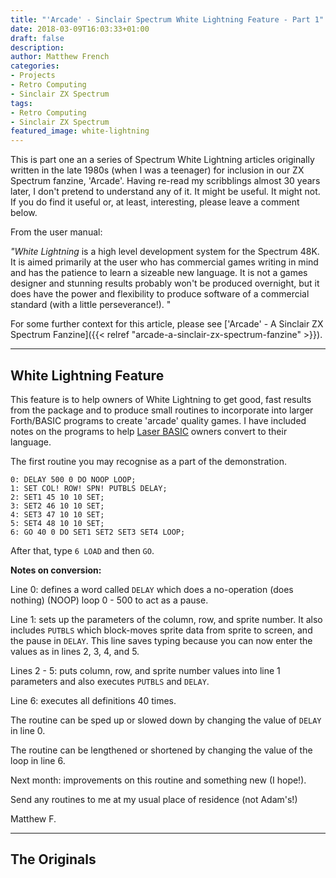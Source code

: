 ```yaml
---
title: "'Arcade' - Sinclair Spectrum White Lightning Feature - Part 1"
date: 2018-03-09T16:03:33+01:00
draft: false
description: 
author: Matthew French
categories:
- Projects
- Retro Computing
- Sinclair ZX Spectrum
tags:
- Retro Computing
- Sinclair ZX Spectrum
featured_image: white-lightning
---
```


This is part one an a series of Spectrum White Lightning articles originally written in the late 1980s (when I was a teenager) for inclusion in our ZX Spectrum fanzine, 'Arcade'. Having re-read my scribblings almost 30 years later, I don't pretend to understand any of it. It might be useful. It might not. If you do find it useful or, at least, interesting, please leave a comment below.

<!--more-->

From the user manual:

_"White Lightning_ is a high level development system for the Spectrum 48K. It is aimed primarily at the user who has commercial games writing in mind and has the patience to learn a sizeable new language. It is not a games designer and stunning results probably won't be produced overnight, but it does have the power and flexibility to produce software of a commercial standard (with a little perseverance!). "

For some further context for this article, please see ['Arcade' - A Sinclair ZX Spectrum Fanzine]({{< relref "arcade-a-sinclair-zx-spectrum-fanzine" >}}).

---

## White Lightning Feature

This feature is to help owners of White Lightning to get good, fast results from the package and to produce small routines to incorporate into larger Forth/BASIC programs to create 'arcade' quality games. I have included notes on the programs to help [Laser BASIC](http://www.worldofspectrum.org/infoseekid.cgi?id=0008327) owners convert to their language.

The first routine you may recognise as a part of the demonstration.

```
0: DELAY 500 0 DO NOOP LOOP;
1: SET COL! ROW! SPN! PUTBLS DELAY;
2: SET1 45 10 10 SET;
3: SET2 46 10 10 SET;
4: SET3 47 10 10 SET;
5: SET4 48 10 10 SET;
6: GO 40 0 DO SET1 SET2 SET3 SET4 LOOP;
```

After that, type `6 LOAD` and then `GO`.

**Notes on conversion:**

Line 0: defines a word called `DELAY` which does a no-operation (does nothing) (NOOP) loop 0 - 500 to act as a pause.

Line 1: sets up the parameters of the column, row, and sprite number. It also includes `PUTBLS` which block-moves sprite data from sprite to screen, and the pause in `DELAY`. This line saves typing because you can now enter the values as in lines 2, 3, 4, and 5.

Lines 2 - 5: puts column, row, and sprite number values into line 1 parameters and also executes `PUTBLS` and `DELAY`.

Line 6: executes all definitions 40 times.

The routine can be sped up or slowed down by changing the value of `DELAY` in line 0.

The routine can be lengthened or shortened by changing the value of the loop in line 6.

Next month: improvements on this routine and something new (I hope!).

Send any routines to me at my usual place of residence (not Adam's!)

Matthew F.

---

## The Originals